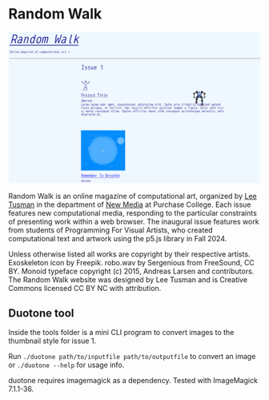 # Random Walk

![screenshot](assets/img/screenshot.jpg)

Random Walk is an online magazine of computational art, organized by [Lee Tusman](https://faculty.purchase.edu/lee.tusman/) in the department of [New Media](https://www.purchase.edu/academics/new-media/) at Purchase College. Each issue features new computational media, responding to the particular constraints of presenting work within a web browser. The inaugural issue features work from students of Programming For Visual Artists, who created computational text and artwork using the p5.js library in Fall 2024.

Unless otherwise listed all works are copyright by their respective artists. Exoskeleton icon by Freepik. robo.wav by Sergenious from FreeSound, CC BY. Monoid typeface copyright (c) 2015, Andreas Larsen and contributors. The Random Walk website was designed by Lee Tusman and is Creative Commons licensed CC BY NC with attribution. 

## Duotone tool

Inside the tools folder is a mini CLI program to convert images to the thumbnail style for issue 1.

Run `./duotone path/to/inputfile path/to/outputfile` to convert an image or `./duotone --help` for usage info.

duotone requires imagemagick as a dependency. Tested with ImageMagick 7.1.1-36.

